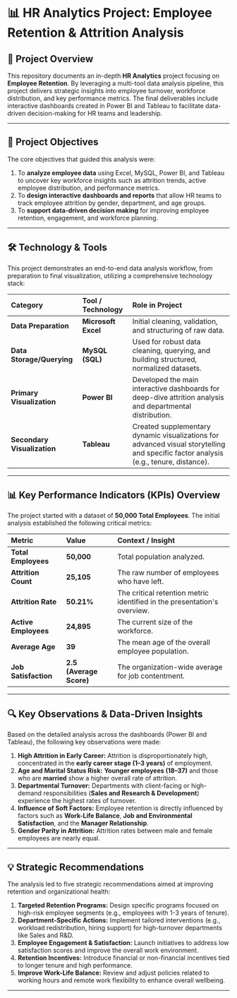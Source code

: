 # 📊 HR Analytics Project: Employee Retention & Attrition Analysis

## 🌟 Project Overview

This repository documents an in-depth **HR Analytics** project focusing on **Employee Retention**. By leveraging a multi-tool data analysis pipeline, this project delivers strategic insights into employee turnover, workforce distribution, and key performance metrics. The final deliverables include interactive dashboards created in Power BI and Tableau to facilitate data-driven decision-making for HR teams and leadership.

---

## 🎯 Project Objectives

The core objectives that guided this analysis were:

1.  To **analyze employee data** using Excel, MySQL, Power BI, and Tableau to uncover key workforce insights such as attrition trends, active employee distribution, and performance metrics.
2.  To **design interactive dashboards and reports** that allow HR teams to track employee attrition by gender, department, and age groups.
3.  To **support data-driven decision making** for improving employee retention, engagement, and workforce planning.

---

## 🛠️ Technology & Tools

This project demonstrates an end-to-end data analysis workflow, from preparation to final visualization, utilizing a comprehensive technology stack:

| Category | Tool / Technology | Role in Project |
| :--- | :--- | :--- |
| **Data Preparation** | **Microsoft Excel** | Initial cleaning, validation, and structuring of raw data. |
| **Data Storage/Querying** | **MySQL (SQL)** | Used for robust data cleaning, querying, and building structured, normalized datasets. |
| **Primary Visualization** | **Power BI** | Developed the main interactive dashboards for deep-dive attrition analysis and departmental distribution. |
| **Secondary Visualization** | **Tableau** | Created supplementary dynamic visualizations for advanced visual storytelling and specific factor analysis (e.g., tenure, distance). |

---

## 📊 Key Performance Indicators (KPIs) Overview

The project started with a dataset of **50,000 Total Employees**. The initial analysis established the following critical metrics:

| Metric | Value | Context / Insight |
| :--- | :--- | :--- |
| **Total Employees** | **50,000** | Total population analyzed. |
| **Attrition Count** | **25,105** | The raw number of employees who have left. |
| **Attrition Rate** | **50.21%** | The critical retention metric identified in the presentation's overview. |
| **Active Employees** | **24,895** | The current size of the workforce. |
| **Average Age** | **39** | The mean age of the overall employee population. |
| **Job Satisfaction** | **2.5 (Average Score)** | The organization-wide average for job contentment. |

---

## 🔍 Key Observations & Data-Driven Insights

Based on the detailed analysis across the dashboards (Power BI and Tableau), the following key observations were made:

1.  **High Attrition in Early Career:** Attrition is disproportionately high, concentrated in the **early career stage (1–3 years)** of employment.
2.  **Age and Marital Status Risk:** **Younger employees (18–37)** and those who are **married** show a higher overall rate of attrition.
3.  **Departmental Turnover:** Departments with client-facing or high-demand responsibilities (**Sales and Research & Development**) experience the highest rates of turnover.
4.  **Influence of Soft Factors:** Employee retention is directly influenced by factors such as **Work-Life Balance**, **Job and Environmental Satisfaction**, and the **Manager Relationship**.
5.  **Gender Parity in Attrition:** Attrition rates between male and female employees are nearly equal.

---

## 💡 Strategic Recommendations

The analysis led to five strategic recommendations aimed at improving retention and organizational health:

1.  **Targeted Retention Programs:** Design specific programs focused on high-risk employee segments (e.g., employees with 1-3 years of tenure).
2.  **Department-Specific Actions:** Implement tailored interventions (e.g., workload redistribution, hiring support) for high-turnover departments like Sales and R&D.
3.  **Employee Engagement & Satisfaction:** Launch initiatives to address low satisfaction scores and improve the overall work environment.
4.  **Retention Incentives:** Introduce financial or non-financial incentives tied to longer tenure and high performance.
5.  **Improve Work-Life Balance:** Review and adjust policies related to working hours and remote work flexibility to enhance overall wellbeing.

---
